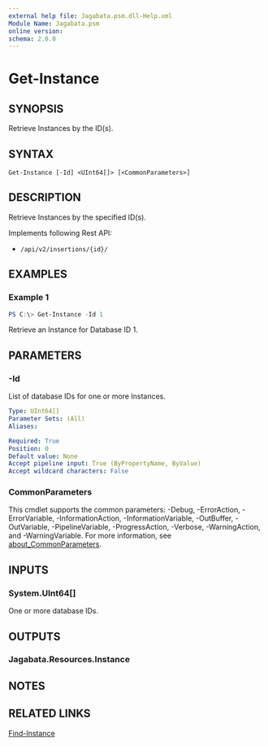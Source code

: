 ```yaml
---
external help file: Jagabata.psm.dll-Help.xml
Module Name: Jagabata.psm
online version:
schema: 2.0.0
---
```


# Get-Instance

## SYNOPSIS
Retrieve Instances by the ID(s).

## SYNTAX

```
Get-Instance [-Id] <UInt64[]> [<CommonParameters>]
```

## DESCRIPTION
Retrieve Instances by the specified ID(s).

Implements following Rest API:  
- `/api/v2/insertions/{id}/`  

## EXAMPLES

### Example 1
```powershell
PS C:\> Get-Instance -Id 1
```

Retrieve an Instance for Database ID 1.

## PARAMETERS

### -Id
List of database IDs for one or more Instances.

```yaml
Type: UInt64[]
Parameter Sets: (All)
Aliases:

Required: True
Position: 0
Default value: None
Accept pipeline input: True (ByPropertyName, ByValue)
Accept wildcard characters: False
```

### CommonParameters
This cmdlet supports the common parameters: -Debug, -ErrorAction, -ErrorVariable, -InformationAction, -InformationVariable, -OutBuffer, -OutVariable, -PipelineVariable, -ProgressAction, -Verbose, -WarningAction, and -WarningVariable. For more information, see [about_CommonParameters](http://go.microsoft.com/fwlink/?LinkID=113216).

## INPUTS

### System.UInt64[]
One or more database IDs.

## OUTPUTS

### Jagabata.Resources.Instance
## NOTES

## RELATED LINKS

[Find-Instance](Find-Instance.md)
